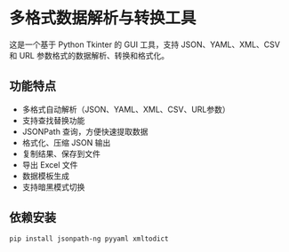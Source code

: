 # 多格式数据解析与转换工具

这是一个基于 Python Tkinter 的 GUI 工具，支持 JSON、YAML、XML、CSV 和 URL 参数格式的数据解析、转换和格式化。

## 功能特点

- 多格式自动解析（JSON、YAML、XML、CSV、URL参数）
- 支持查找替换功能
- JSONPath 查询，方便快速提取数据
- 格式化、压缩 JSON 输出
- 复制结果、保存到文件
- 导出 Excel 文件
- 数据模板生成
- 支持暗黑模式切换

## 依赖安装

```bash
pip install jsonpath-ng pyyaml xmltodict
